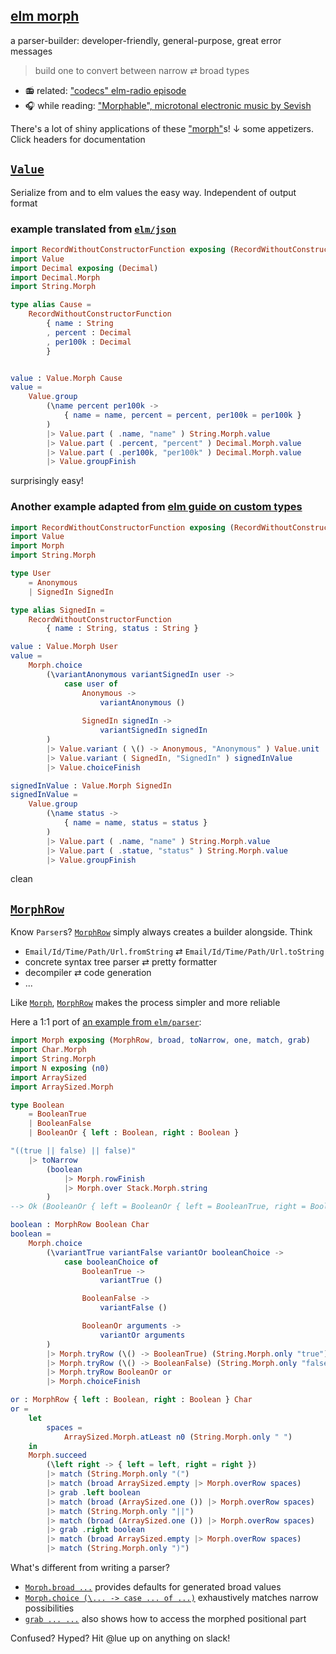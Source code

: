 ## [elm morph](https://dark.elm.dmy.fr/packages/lue-bird/elm-morph/latest/)

a parser-builder: developer-friendly, general-purpose, great error messages

> build one to convert between narrow ⇄ broad types

  - 📻 related: ["codecs" elm-radio episode](https://elm-radio.com/episode/codecs/)
  - 🎧 while reading: ["Morphable", microtonal electronic music by Sevish](https://www.youtube.com/watch?v=J-JZhCWsk3M&t=330s)

There's a lot of shiny applications of these ["morph"](Morph)s!
↓ some appetizers. Click headers for documentation

## [`Value`](Value)

Serialize from and to elm values the easy way.
Independent of output format

### example translated from [`elm/json`](https://dark.elm.dmy.fr/packages/elm/json/latest/)

```elm
import RecordWithoutConstructorFunction exposing (RecordWithoutConstructorFunction)
import Value
import Decimal exposing (Decimal)
import Decimal.Morph
import String.Morph

type alias Cause =
    RecordWithoutConstructorFunction
        { name : String
        , percent : Decimal
        , per100k : Decimal
        }


value : Value.Morph Cause
value =
    Value.group
        (\name percent per100k ->
            { name = name, percent = percent, per100k = per100k }
        )
        |> Value.part ( .name, "name" ) String.Morph.value
        |> Value.part ( .percent, "percent" ) Decimal.Morph.value
        |> Value.part ( .per100k, "per100k" ) Decimal.Morph.value
        |> Value.groupFinish
```
surprisingly easy!

### Another example adapted from [elm guide on custom types](https://guide.elm-lang.org/types/custom_types.html)
```elm
import RecordWithoutConstructorFunction exposing (RecordWithoutConstructorFunction)
import Value
import Morph
import String.Morph

type User
    = Anonymous
    | SignedIn SignedIn

type alias SignedIn =
    RecordWithoutConstructorFunction
        { name : String, status : String }

value : Value.Morph User
value =
    Morph.choice
        (\variantAnonymous variantSignedIn user ->
            case user of
                Anonymous ->
                    variantAnonymous ()
                
                SignedIn signedIn ->
                    variantSignedIn signedIn
        )
        |> Value.variant ( \() -> Anonymous, "Anonymous" ) Value.unit
        |> Value.variant ( SignedIn, "SignedIn" ) signedInValue
        |> Value.choiceFinish

signedInValue : Value.Morph SignedIn
signedInValue =
    Value.group
        (\name status ->
            { name = name, status = status }
        )
        |> Value.part ( .name, "name" ) String.Morph.value
        |> Value.part ( .statue, "status" ) String.Morph.value
        |> Value.groupFinish
```
clean

## [`MorphRow`](Morph#MorphRow)

Know `Parser`s? [`MorphRow`](Morph#MorphRow) simply always creates a builder alongside. Think

  - `Email/Id/Time/Path/Url.fromString` ⇄ `Email/Id/Time/Path/Url.toString`
  - concrete syntax tree parser ⇄ pretty formatter
  - decompiler ⇄ code generation
  - ...

Like [`Morph`](Morph#Morph), [`MorphRow`](Morph#MorphRow) makes the process simpler and more reliable

Here a 1:1 port of [an example from `elm/parser`](https://dark.elm.dmy.fr/packages/elm/parser/latest/Parser#lazy):
```elm
import Morph exposing (MorphRow, broad, toNarrow, one, match, grab)
import Char.Morph
import String.Morph
import N exposing (n0)
import ArraySized
import ArraySized.Morph

type Boolean
    = BooleanTrue
    | BooleanFalse
    | BooleanOr { left : Boolean, right : Boolean }

"((true || false) || false)"
    |> toNarrow
        (boolean
            |> Morph.rowFinish
            |> Morph.over Stack.Morph.string
        )
--> Ok (BooleanOr { left = BooleanOr { left = BooleanTrue, right = BooleanFalse }, right = BooleanFalse })

boolean : MorphRow Boolean Char
boolean =
    Morph.choice
        (\variantTrue variantFalse variantOr booleanChoice ->
            case booleanChoice of
                BooleanTrue ->
                    variantTrue ()

                BooleanFalse ->
                    variantFalse ()

                BooleanOr arguments ->
                    variantOr arguments
        )
        |> Morph.tryRow (\() -> BooleanTrue) (String.Morph.only "true")
        |> Morph.tryRow (\() -> BooleanFalse) (String.Morph.only "false")
        |> Morph.tryRow BooleanOr or
        |> Morph.choiceFinish

or : MorphRow { left : Boolean, right : Boolean } Char
or =
    let 
        spaces =
            ArraySized.Morph.atLeast n0 (String.Morph.only " ")
    in
    Morph.succeed
        (\left right -> { left = left, right = right })
        |> match (String.Morph.only "(")
        |> match (broad ArraySized.empty |> Morph.overRow spaces)
        |> grab .left boolean
        |> match (broad (ArraySized.one ()) |> Morph.overRow spaces)
        |> match (String.Morph.only "||")
        |> match (broad (ArraySized.one ()) |> Morph.overRow spaces)
        |> grab .right boolean
        |> match (broad ArraySized.empty |> Morph.overRow spaces)
        |> match (String.Morph.only ")")
```

What's different from writing a parser?

  - [`Morph.broad ...`](Morph#broad) provides defaults for generated broad values
  - [`Morph.choice (\... -> case ... of ...)`](Morph#choice) exhaustively matches narrow possibilities
  - [`grab ... ...`](Morph#grab) also shows how to access the morphed positional part

Confused? Hyped? Hit @lue up on anything on slack!
